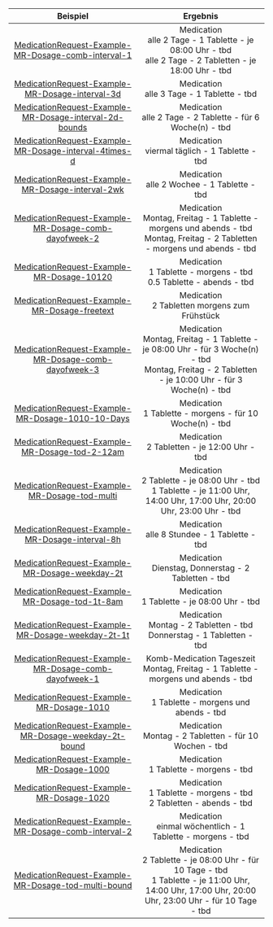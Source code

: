 | Beispiel | Ergebnis |
| :---: | :---:|
|[MedicationRequest-Example-MR-Dosage-comb-interval-1](./MedicationRequest-Example-MR-Dosage-comb-interval-1.html) | Medication<br>alle 2 Tage - 1 Tablette - je 08:00 Uhr - tbd<br>alle 2 Tage - 2 Tabletten - je 18:00 Uhr - tbd |
|[MedicationRequest-Example-MR-Dosage-interval-3d](./MedicationRequest-Example-MR-Dosage-interval-3d.html) | Medication<br>alle 3 Tage - 1 Tablette - tbd |
|[MedicationRequest-Example-MR-Dosage-interval-2d-bounds](./MedicationRequest-Example-MR-Dosage-interval-2d-bounds.html) | Medication<br>alle 2 Tage - 2 Tablette - für 6 Woche(n) - tbd |
|[MedicationRequest-Example-MR-Dosage-interval-4times-d](./MedicationRequest-Example-MR-Dosage-interval-4times-d.html) | Medication<br>viermal täglich - 1 Tablette - tbd |
|[MedicationRequest-Example-MR-Dosage-interval-2wk](./MedicationRequest-Example-MR-Dosage-interval-2wk.html) | Medication<br>alle 2 Wochee - 1 Tablette - tbd |
|[MedicationRequest-Example-MR-Dosage-comb-dayofweek-2](./MedicationRequest-Example-MR-Dosage-comb-dayofweek-2.html) | Medication<br>Montag, Freitag - 1 Tablette - morgens und abends - tbd<br>Montag, Freitag - 2 Tabletten - morgens und abends - tbd |
|[MedicationRequest-Example-MR-Dosage-10120](./MedicationRequest-Example-MR-Dosage-10120.html) | Medication<br>1 Tablette - morgens - tbd<br>0.5 Tablette - abends - tbd |
|[MedicationRequest-Example-MR-Dosage-freetext](./MedicationRequest-Example-MR-Dosage-freetext.html) | Medication<br>2 Tabletten morgens zum Frühstück |
|[MedicationRequest-Example-MR-Dosage-comb-dayofweek-3](./MedicationRequest-Example-MR-Dosage-comb-dayofweek-3.html) | Medication<br>Montag, Freitag - 1 Tablette - je 08:00 Uhr - für 3 Woche(n) - tbd<br>Montag, Freitag - 2 Tabletten - je 10:00 Uhr - für 3 Woche(n) - tbd |
|[MedicationRequest-Example-MR-Dosage-1010-10-Days](./MedicationRequest-Example-MR-Dosage-1010-10-Days.html) | Medication<br>1 Tablette - morgens - für 10 Woche(n) - tbd |
|[MedicationRequest-Example-MR-Dosage-tod-2-12am](./MedicationRequest-Example-MR-Dosage-tod-2-12am.html) | Medication<br>2 Tabletten - je 12:00 Uhr - tbd |
|[MedicationRequest-Example-MR-Dosage-tod-multi](./MedicationRequest-Example-MR-Dosage-tod-multi.html) | Medication<br>2 Tablette - je 08:00 Uhr - tbd<br>1 Tablette - je 11:00 Uhr, 14:00 Uhr, 17:00 Uhr, 20:00 Uhr, 23:00 Uhr - tbd |
|[MedicationRequest-Example-MR-Dosage-interval-8h](./MedicationRequest-Example-MR-Dosage-interval-8h.html) | Medication<br>alle 8 Stundee - 1 Tablette - tbd |
|[MedicationRequest-Example-MR-Dosage-weekday-2t](./MedicationRequest-Example-MR-Dosage-weekday-2t.html) | Medication<br>Dienstag, Donnerstag - 2 Tabletten - tbd |
|[MedicationRequest-Example-MR-Dosage-tod-1t-8am](./MedicationRequest-Example-MR-Dosage-tod-1t-8am.html) | Medication<br>1 Tablette - je 08:00 Uhr - tbd |
|[MedicationRequest-Example-MR-Dosage-weekday-2t-1t](./MedicationRequest-Example-MR-Dosage-weekday-2t-1t.html) | Medication<br>Montag - 2 Tabletten - tbd<br>Donnerstag - 1 Tabletten - tbd |
|[MedicationRequest-Example-MR-Dosage-comb-dayofweek-1](./MedicationRequest-Example-MR-Dosage-comb-dayofweek-1.html) | Komb-Medication Tageszeit<br>Montag, Freitag - 1 Tablette - morgens und abends - tbd |
|[MedicationRequest-Example-MR-Dosage-1010](./MedicationRequest-Example-MR-Dosage-1010.html) | Medication<br>1 Tablette - morgens und abends - tbd |
|[MedicationRequest-Example-MR-Dosage-weekday-2t-bound](./MedicationRequest-Example-MR-Dosage-weekday-2t-bound.html) | Medication<br>Montag - 2 Tabletten - für 10 Wochen - tbd |
|[MedicationRequest-Example-MR-Dosage-1000](./MedicationRequest-Example-MR-Dosage-1000.html) | Medication<br>1 Tablette - morgens - tbd |
|[MedicationRequest-Example-MR-Dosage-1020](./MedicationRequest-Example-MR-Dosage-1020.html) | Medication<br>1 Tablette - morgens - tbd<br>2 Tabletten - abends - tbd |
|[MedicationRequest-Example-MR-Dosage-comb-interval-2](./MedicationRequest-Example-MR-Dosage-comb-interval-2.html) | Medication<br>einmal wöchentlich - 1 Tablette - morgens - tbd |
|[MedicationRequest-Example-MR-Dosage-tod-multi-bound](./MedicationRequest-Example-MR-Dosage-tod-multi-bound.html) | Medication<br>2 Tablette - je 08:00 Uhr - für 10 Tage - tbd<br>1 Tablette - je 11:00 Uhr, 14:00 Uhr, 17:00 Uhr, 20:00 Uhr, 23:00 Uhr - für 10 Tage - tbd |